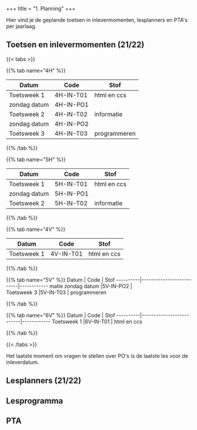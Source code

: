 +++
title = "1. Planning"
+++

Hier vind je de geplande toetsen in inlevermomenten, lesplanners en PTA's per jaarlaag.

<!--more-->

## Toetsen en inlevermomenten (21/22)
{{< tabs >}}

{{% tab name="4H" %}}

Datum      | Code                    | Stof
----------|--------------------------|------------
 Toetsweek 1 |4H-IN-T01 |  html en ccs 
zondag datum |4H-IN-PO1 |  
 Toetsweek 2 |4H-IN-T02 |  informatie 
zondag datum |4H-IN-PO2 |  
 Toetsweek 3 |4H-IN-T03 |   programmeren         

{{% /tab %}}

{{% tab name="5H" %}}

Datum      | Code                    | Stof
----------|--------------------------|------------
 Toetsweek 1 |5H-IN-T01 |  html en ccs 
zondag datum |5H-IN-PO1 |  
 Toetsweek 2 |5H-IN-T02 |  informatie 
      
{{% /tab %}}

{{% tab name="4V" %}}

Datum      | Code                    | Stof
----------|--------------------------|------------
 Toetsweek 1 |4V-IN-T01 |  html en ccs 
         

{{% /tab %}}

{{% tab name="5V" %}}
Datum      | Code                    | Stof
----------|--------------------------|------------
 matie 
zondag datum |5V-IN-PO2 |  
 Toetsweek 3 |5V-IN-T03 |   programmeren         

{{% /tab %}}

{{% tab name="6V" %}}
Datum      | Code                    | Stof
----------|--------------------------|------------
 Toetsweek 1 |6V-IN-T01 |  html en ccs 
     
{{% /tab %}}

{{< /tabs >}}

Het laatste moment om vragen te stellen over PO's is de laatste les voor de inleverdatum. 

## Lesplanners (21/22)

## Lesprogramma

## PTA
